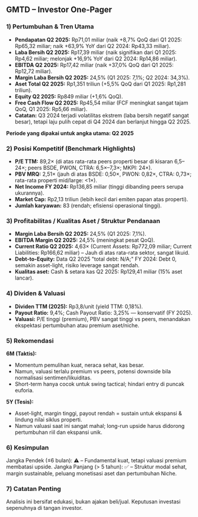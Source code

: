 ## GMTD – Investor One-Pager

### 1) Pertumbuhan & Tren Utama
- **Pendapatan Q2 2025:** Rp71,01 miliar (naik +8,7% QoQ dari Q1 2025: Rp65,32 miliar; naik +63,9% YoY dari Q2 2024: Rp43,33 miliar).
- **Laba Bersih Q2 2025:** Rp17,39 miliar (naik signifikan dari Q1 2025: Rp4,62 miliar; melonjak +16,9% YoY dari Q2 2024: Rp14,86 miliar).
- **EBITDA Q2 2025:** Rp17,42 miliar (naik +37,0% QoQ dari Q1 2025: Rp12,72 miliar).
- **Margin Laba Bersih Q2 2025:** 24,5% (Q1 2025: 7,1%; Q2 2024: 34,3%).
- **Aset Total Q2 2025:** Rp1,351 triliun (+5,5% QoQ dari Q1 2025: Rp1,281 triliun).
- **Equity Q2 2025:** Rp849 miliar (+1,6% QoQ).
- **Free Cash Flow Q2 2025:** Rp45,54 miliar (FCF meningkat sangat tajam QoQ, Q1 2025: Rp5,66 miliar).
- **Catatan:** Q3 2024 terjadi volatilitas ekstrem (laba bersih negatif sangat besar), tetapi laju pulih cepat di Q4 2024 dan berlanjut hingga Q2 2025.
  
**Periode yang dipakai untuk angka utama: Q2 2025**

### 2) Posisi Kompetitif (Benchmark Highlights)
- **P/E TTM:** 89,2× (di atas rata-rata peers properti besar di kisaran 6,5–24×; peers BSDE, PWON, CTRA: 6,5×–7,3×; MKPI: 24×).
- **PBV MRQ:** 2,51× (jauh di atas BSDE: 0,50×, PWON: 0,82×, CTRA: 0,73×; rata-rata properti mid/large: <1×).
- **Net Income FY 2024:** Rp136,85 miliar (tinggi dibanding peers serupa ukurannya).
- **Market Cap:** Rp2,13 triliun (lebih kecil dari emiten papan atas properti).
- **Jumlah karyawan:** 83 (rendah; efisiensi operasional tinggi).

### 3) Profitabilitas / Kualitas Aset / Struktur Pendanaan
- **Margin Laba Bersih Q2 2025:** 24,5% (Q1 2025: 7,1%).
- **EBITDA Margin Q2 2025:** 24,5% (meningkat pesat QoQ).
- **Current Ratio Q2 2025:** 4,63× (Current Assets: Rp772,09 miliar; Current Liabilities: Rp166,62 miliar) – Jauh di atas rata-rata sektor, sangat likuid.
- **Debt-to-Equity:** Data Q2 2025 "total debt: N/A;" FY 2024: Debt 0, semakin asset-light, risiko leverage sangat rendah.
- **Kualitas aset:** Cash & setara kas Q2 2025: Rp129,41 miliar (15% aset lancar).

### 4) Dividen & Valuasi
- **Dividen TTM (2025):** Rp3,8/unit (yield TTM: 0,18%).
- **Payout Ratio:** 9,4%; Cash Payout Ratio: 3,25% — konservatif (FY 2025).
- **Valuasi:** P/E tinggi (premium), PBV sangat tinggi vs peers, menandakan ekspektasi pertumbuhan atau premium aset/niche.

### 5) Rekomendasi
**6M (Taktis):**  
- Momentum pemulihan kuat, neraca sehat, kas besar.  
- Namun, valuasi terlalu premium vs peers, potensi downside bila normalisasi sentimen/likuiditas.
- Short-term hanya cocok untuk swing tactical; hindari entry di puncak euforia.

**5Y (Tesis):**  
- Asset-light, margin tinggi, payout rendah = sustain untuk ekspansi & lindung nilai siklus properti.  
- Namun valuasi saat ini sangat mahal; long-run upside harus didorong pertumbuhan riil dan ekspansi unik.

### 6) Kesimpulan
Jangka Pendek (≤6 bulan): ⚠️ – Fundamental kuat, tetapi valuasi premium membatasi upside.
Jangka Panjang (> 5 tahun): ✅ – Struktur modal sehat, margin sustainable, peluang monetisasi aset dan pertumbuhan Niche.

### 7) Catatan Penting
Analisis ini bersifat edukasi, bukan ajakan beli/jual. Keputusan investasi sepenuhnya di tangan investor.